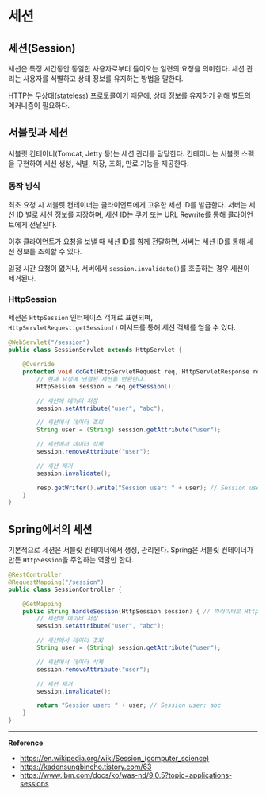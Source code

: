 # 세션
## 세션(Session)
세션은 특정 시간동안 동일한 사용자로부터 들어오는 일련의 요청을 의미한다.
세션 관리는 사용자를 식별하고 상태 정보를 유지하는 방법을 말한다.

HTTP는 무상태(stateless) 프로토콜이기 때문에, 상태 정보를 유지하기 위해 별도의 메커니즘이 필요하다.

## 서블릿과 세션
서블릿 컨테이너(Tomcat, Jetty 등)는 세션 관리를 담당한다.
컨테이너는 서블릿 스펙을 구현하여 세션 생성, 식별, 저장, 조회, 만료 기능을 제공한다.

### 동작 방식
최초 요청 시 서블릿 컨테이너는 클라이언트에게 고유한 세션 ID를 발급한다.
서버는 세션 ID 별로 세션 정보를 저장하며, 세션 ID는 쿠키 또는 URL Rewrite를 통해 클라이언트에게 전달된다.

이후 클라이언트가 요청을 보낼 때 세션 ID를 함께 전달하면, 서버는 세션 ID를 통해 세션 정보를 조회할 수 있다.

일정 시간 요청이 없거나, 서버에서 `session.invalidate()`를 호출하는 경우 세션이 제거된다.

### HttpSession
세션은 `HttpSession` 인터페이스 객체로 표현되며, `HttpServletRequest.getSession()` 메서드를 통해 세션 객체를 얻을 수 있다.
```java
@WebServlet("/session")
public class SessionServlet extends HttpServlet {

    @Override
    protected void doGet(HttpServletRequest req, HttpServletResponse resp) throws ServletException, IOException {
        // 현재 요청에 연결된 세션을 반환한다.
        HttpSession session = req.getSession();

        // 세션에 데이터 저장
        session.setAttribute("user", "abc");

        // 세션에서 데이터 조회
        String user = (String) session.getAttribute("user");

        // 세션에서 데이터 삭제
        session.removeAttribute("user");

        // 세션 제거
        session.invalidate();

        resp.getWriter().write("Session user: " + user); // Session user: abc 
    }
}
```

## Spring에서의 세션
기본적으로 세션은 서블릿 컨테이너에서 생성, 관리된다. Spring은 서블릿 컨테이너가 만든 `HttpSession`을 주입하는 역할만 한다.
```java
@RestController
@RequestMapping("/session")
public class SessionController {

    @GetMapping
    public String handleSession(HttpSession session) { // 파라미터로 HttpSession을 주입 받는다.
        // 세션에 데이터 저장
        session.setAttribute("user", "abc");

        // 세션에서 데이터 조회
        String user = (String) session.getAttribute("user");

        // 세션에서 데이터 삭제
        session.removeAttribute("user");

        // 세션 제거
        session.invalidate();

        return "Session user: " + user; // Session user: abc
    }
}
```

---
**Reference**<br>
- https://en.wikipedia.org/wiki/Session_(computer_science)
- https://kadensungbincho.tistory.com/63
- https://www.ibm.com/docs/ko/was-nd/9.0.5?topic=applications-sessions
